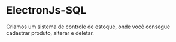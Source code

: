 # ElectronJs-SQL
Criamos um sistema de controle de estoque, onde você consegue cadastrar produto, alterar e deletar.
